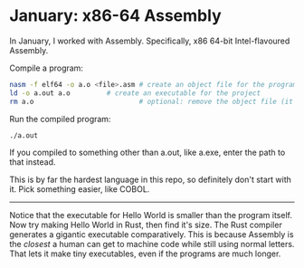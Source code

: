 # January: x86-64 Assembly

In January, I worked with Assembly. Specifically, x86 64-bit Intel-flavoured
Assembly. 

Compile a program:

```bash
nasm -f elf64 -o a.o <file>.asm # create an object file for the program
ld -o a.out a.o			# create an executable for the project
rm a.o                          # optional: remove the object file (it's useless)
```

Run the compiled program:
```bash
./a.out
```

If you compiled to something other than a.out, like a.exe, enter the path to
that instead.

This is by far the hardest language in this repo, so definitely don't start
with it. Pick something easier, like COBOL. 

---

Notice that the executable for Hello World is smaller than the program itself.
Now try making Hello World in Rust, then find it's size. The Rust compiler
generates a gigantic executable comparatively. This is because Assembly is the
*closest* a human can get to machine code while still using normal letters.
That lets it make tiny executables, even if the programs are much longer. 
